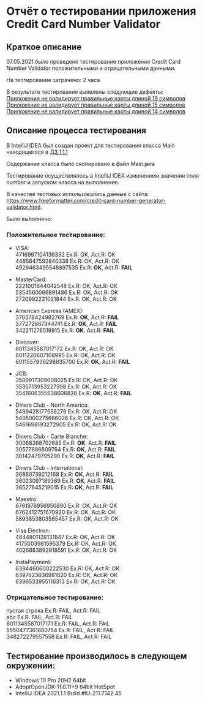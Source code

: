 # Отчёт о тестировании приложения Credit Card Number Validator

## Краткое описание

07.05.2021 было проведено тестирование приложения Credit Card Number Validator положительными и отрицательными данными.

На тестирование затрачено: 2 часа

В результате тестирования выявлены следующие дефекты:   
[Приложение не валидирует правильные карты длиной 19 символов](https://github.com/goso-nct/netology-java-dz1.1-t1/issues/5)  
[Приложение не валидирует правильные карты длиной 15 символов](https://github.com/goso-nct/netology-java-dz1.1-t1/issues/6)  
[Приложение не валидирует правильные карты длиной 14 символов](https://github.com/goso-nct/netology-java-dz1.1-t1/issues/7)  

## Описание процесса тестирования

В IntelliJ IDEA был создан проект для тестирования класса Main находящегося в [ДЗ 1.1.1](https://github.com/netology-code/javaqa-homeworks/tree/master/intro)  

Содержание класса было скопировано в файл Main.java  

Тестирование осуществлялось в IntelliJ IDEA изменением значения поля number и запуском класса на выполнение.  

В качестве тестовых использовались данные с сайта:  
https://www.freeformatter.com/credit-card-number-generator-validator.html.

Было выполнено:

### Положительное тестирование:

* VISA:  
4716997104136332 Ex.R: OK, Act.R: OK  
4485647592840338 Ex.R: OK, Act.R: OK  
4929463495548897535 Ex.R: **OK**, Act.R: **FAIL**


* MasterCard:  
2221001644042548 Ex.R: OK, Act.R: OK  
5354560066891486 Ex.R: OK, Act.R: OK  
2720992231021844 Ex.R: OK, Act.R: OK  


* American Express (AMEX):  
370378424982769 Ex.R: **OK**, Act.R: **FAIL**  
377272667344741 Ex.R: **OK**, Act.R: **FAIL**  
342211276519915 Ex.R: **OK**, Act.R: **FAIL**  


* Discover:  
6011345587017172 Ex.R: OK, Act.R: OK  
6011226607108995 Ex.R: OK, Act.R: OK  
6011557939298835700 Ex.R: **OK**, Act.R: **FAIL**  


* JCB:  
3589917309008025 Ex.R: OK, Act.R: OK  
3535713953227598 Ex.R: OK, Act.R: OK  
3541606355638606828 Ex.R: **OK**, Act.R: **FAIL**  


* Diners Club - North America:  
5489428177558279 Ex.R: OK, Act.R: OK  
5405060275666026 Ex.R: OK, Act.R: OK  
5461698193272905 Ex.R: OK, Act.R: OK  


* Diners Club - Carte Blanche:  
30068368702685 Ex.R: **OK**, Act.R: **FAIL**  
30577886809764 Ex.R: **OK**, Act.R: **FAIL**  
30142479795290 Ex.R: **OK**, Act.R: **FAIL**  


* Diners Club - International:  
36880739212168 Ex.R: **OK**, Act.R: **FAIL**  
36023097189369 Ex.R: **OK**, Act.R: **FAIL**  
36527645219015 Ex.R: **OK**, Act.R: **FAIL**  


* Maestro:  
6761976956950890 Ex.R: OK, Act.R: OK  
6762412751670920 Ex.R: OK, Act.R: OK  
5893853803565457 Ex.R: OK, Act.R: OK  


* Visa Electron:  
4844801128131847 Ex.R: OK, Act.R: OK  
4175003981595379 Ex.R: OK, Act.R: OK  
4026883892918591 Ex.R: OK, Act.R: OK  


* InstaPayment:  
6394460600222530 Ex.R: OK, Act.R: OK  
6397623636981620 Ex.R: OK, Act.R: OK  
6396533955116313 Ex.R: OK, Act.R: OK  

### Отрицательное тестирование:

пустая строка  Ex.R: FAIL, Act.R: FAIL  
abc  Ex.R: FAIL, Act.R: FAIL  
6011345587017171 Ex.R: FAIL, Act.R: FAIL  
5550477361880754 Ex.R: FAIL, Act.R: FAIL  
348272279557558 Ex.R: FAIL, Act.R: FAIL  

## Тестирование производилось в следующем окружении:
* Windows 10 Pro 20H2 64bit
* AdoptOpenJDK-11.0.11+9 64bit HotSpot
* IntelliJ IDEA 2021.1.1 Build #IU-211.7142.45

